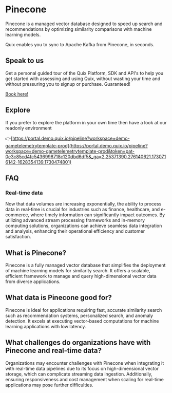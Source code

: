 <!-- START MARKDOWN -->
<!--[tech-name]-->
# Pinecone

<!--[blurb-about-tech]-->
Pinecone is a managed vector database designed to speed up search and recommendations by optimizing similarity comparisons with machine learning models.

Quix enables you to sync to Apache Kafka <span id="to_or_from">from</span> <span id="techname">Pinecone</span>, in seconds.

## Speak to us

Get a personal guided tour of the Quix Platform, SDK and API's to help you get started with assessing and using Quix, without wasting your time and without pressuring you to signup or purchase. Guaranteed!

[Book here!](https://share.hsforms.com/1iW0TmZzKQMChk0lxd_tGiw4yjw2?__hstc=175542013.19c333c2ae8002be5fbc6a17a447e442.1730474801833.1730474801833.1730716142494.2&__hssc=175542013.2.1730716142494&__hsfp=3927774151)

## Explore

If you prefer to explore the platform in your own time then have a look at our readonly environment

👉[https://portal.demo.quix.io/pipeline?workspace=demo-gametelemetrytemplate-prod](https://portal.demo.quix.io/pipeline?workspace=demo-gametelemetrytemplate-prod&token=pat-0e3c85cd4fc5436998718c120dbd6df5&_ga=2.25371390.276140621.1730716142-1628354139.1730474801)

## FAQ

### Real-time data

Now that data volumes are increasing exponentially, the ability to process data in real-time is crucial for industries such as finance, healthcare, and e-commerce, where timely information can significantly impact outcomes. By utilizing advanced stream processing frameworks and in-memory computing solutions, organizations can achieve seamless data integration and analysis, enhancing their operational efficiency and customer satisfaction.

## What is <span id="techname">Pinecone</span>?

<!--[tech-seo-text]-->
Pinecone is a fully managed vector database that simplifies the deployment of machine learning models for similarity search. It offers a scalable, efficient framework to manage and query high-dimensional vector data from diverse applications.

## What data is <span id="techname">Pinecone</span> good for?

<!--[tech-data-seo-text]-->
Pinecone is ideal for applications requiring fast, accurate similarity search such as recommendation systems, personalized search, and anomaly detection. It excels at executing vector-based computations for machine learning applications with low latency.

## What challenges do organizations have with <span id="techname">Pinecone</span> and real-time data?

<!--[tech-challenges-seo-text]-->
Organizations may encounter challenges with Pinecone when integrating it with real-time data pipelines due to its focus on high-dimensional vector storage, which can complicate streaming data ingestion. Additionally, ensuring responsiveness and cost management when scaling for real-time applications may pose further difficulties.
<!-- END MARKDOWN -->